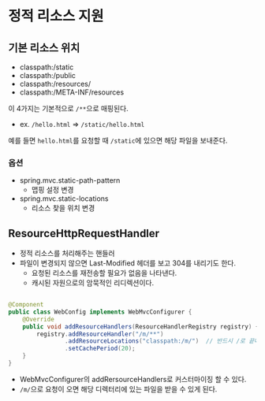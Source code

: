 # 정적 리소스 지원

## 기본 리소스 위치

- classpath:/static
- classpath:/public
- classpath:/resources/
- classpath:/META-INF/resources

이 4가지는 기본적으로 `/**`으로 매핑된다.

- ex. `/hello.html` => `/static/hello.html`

예를 들면 `hello.html`를 요청할 때 `/static`에 있으면 해당 파일을 보내준다.

### 옵션

- spring.mvc.static-path-pattern
    - 맵핑 설정 변경
- spring.mvc.static-locations
    - 리소스 찾을 위치 변경

## ResourceHttpRequestHandler

- 정적 리소스를 처리해주는 핸들러
- 파일이 변경되지 않으면 Last-Modified 헤더를 보고 304를 내리기도 한다.
    - 요청된 리소스를 재전송할 필요가 없음을 나타낸다.
    - 캐시된 자원으로의 암묵적인 리디렉션이다.

```java

@Component
public class WebConfig implements WebMvcConfigurer {
    @Override
    public void addResourceHandlers(ResourceHandlerRegistry registry) {
        registry.addResourceHandler("/m/**")
                .addResourceLocations("classpath:/m/")  // 반드시 /로 끝나야 한다.
                .setCachePeriod(20);
    }
}
```

- WebMvcConfigurer의 addRersourceHandlers로 커스터마이징 할 수 있다.
- `/m/`으로 요청이 오면 해당 디렉터리에 있는 파일을 받을 수 있게 된다.